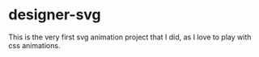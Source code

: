 # designer-svg
This is the very first svg animation project that I did, as I love to play with css animations.
